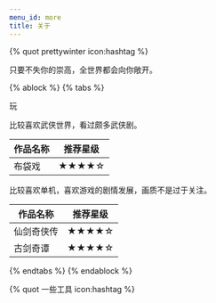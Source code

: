 ```yaml
---
menu_id: more
title: 关于
---
```


{% quot prettywinter icon:hashtag  %}

只要不失你的崇高，全世界都会向你敞开。

{% ablock %}
{% tabs %}
<!-- tab 爱好 -->

玩

<!-- tab 影视 -->

比较喜欢武侠世界，看过颇多武侠剧。

|作品名称|推荐星级|
|--|--|
|布袋戏|★★★★☆|

<!-- tab 游戏 -->

比较喜欢单机，喜欢游戏的剧情发展，画质不是过于关注。

|作品名称|推荐星级|
|--|--|
|仙剑奇侠传|★★★★☆|
|古剑奇谭|★★★★☆|

{% endtabs %}
{% endablock %}


{% quot 一些工具 icon:hashtag  %}

